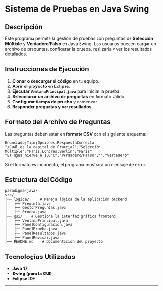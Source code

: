 # Sistema de Pruebas en Java Swing

##  Descripción
Este programa permite la gestión de pruebas con preguntas de **Selección Múltiple** y **Verdadero/Falso** en Java Swing. 
Los usuarios pueden cargar un archivo de preguntas, configurar la prueba, realizarla y ver los resultados detallados.

##  Instrucciones de Ejecución
1. **Clonar o descargar el código** en tu equipo.
2. **Abrir el proyecto en Eclipse**.
3. **Ejecutar `VentanaPrincipal.java`** para iniciar la prueba.
4. **Seleccionar un archivo de preguntas** en formato válido.
5. **Configurar tiempo de prueba** y comenzar.
6. **Responder preguntas y ver resultados**.

##  Formato del Archivo de Preguntas
Las preguntas deben estar en **formato CSV** con el siguiente esquema:

```
Enunciado;Tipo;Opciones;RespuestaCorrecta
"¿Cuál es la capital de Francia?";"Selección Múltiple";"París,Londres,Berlín";"París"
"El agua hierve a 100°C";"Verdadero/Falso";"";"Verdadero"
```

Si el formato es incorrecto, el programa mostrará un mensaje de error.

##  Estructura del Código

```
paradigma-java/
src/
│── logica/     # Maneja lógica de la aplicación backend
│   ├── Pregunta.java
│   ├── GestorPreguntas.java
│   ├── Prueba.java
│── gui/    # Gestiona la interfaz gráfica frontend
│   ├── VentanaPrincipal.java
│   ├── PanelConfiguracion.java
│   ├── PanelPrueba.java
│   ├── PanelResultados.java
│   ├── PanelRevisar.java
│── README.md    # Documentación del proyecto
```

##  Tecnologías Utilizadas
- **Java 17**  
- **Swing (para la GUI)**  
- **Eclipse IDE**  
---

 